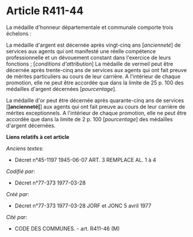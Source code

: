 # Article R411-44

La médaille d'honneur départementale et communale comporte trois échelons :

La médaille d'argent est décernée après vingt-cinq ans [*ancienneté*] de services aux agents qui ont manifesté une réelle
compétence professionnelle et un dévouement constant dans l'exercice de leurs fonctions ; [*conditions d'attribution*]
La médaille de vermeil peut être décernée après trente-cinq ans de services aux agents qui ont fait preuve de mérites
particuliers au cours de leur carrière. A l'intérieur de chaque promotion, elle ne peut être accordée que dans la limite de
25 p. 100 des médailles d'argent décernées [*pourcentage*].

La médaille d'or peut être décernée après quarante-cinq ans de services [**]ancienneté[**] aux agents qui ont fait preuve au
cours de leur carrière de mérites exceptionnels. A l'intérieur de chaque promotion, elle ne peut être accordée que dans la
limite de 2 p. 100 [*pourcentage*] des médailles d'argent décernées.

**Liens relatifs à cet article**

_Anciens textes_:

  - Décret n°45-1197 1945-06-07 ART. 3 REMPLACE AL. 1 à 4

_Codifié par_:

  - Décret n°77-373 1977-03-28

_Créé par_:

  - Décret n°77-373 1977-03-28 JORF et JONC 5 avril 1977

_Cité par_:

  - CODE DES COMMUNES. - art. R411-46 (M)
